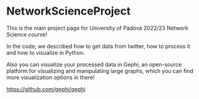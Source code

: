 # NetworkScienceProject

This is the main project page for University of Padova 2022/23 Network Science course! 

In the code; we described how to get data from twitter, how to process it and how to visualize in Python. 

Also you can visualize your processed data in Gephi, an open-source platform for visualizing and manipulating large graphs, which you can find more visualization options in there! 

https://github.com/gephi/gephi

